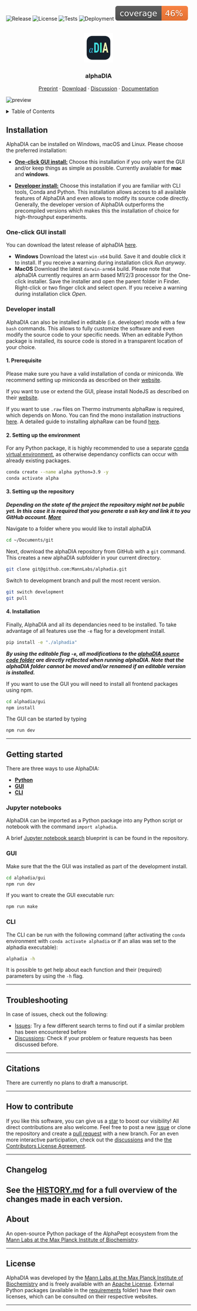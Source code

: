 ![Release](https://img.shields.io/badge/release-v1.5.5-brightgreen)
![License](https://img.shields.io/badge/License-Apache-brightgreen)
![Tests](https://github.com/MannLabs/alphadia/workflows/Default%20installation%20and%20tests/badge.svg)
![Deployment](https://github.com/MannLabs/alphadia/workflows/Publish%20on%20PyPi%20and%20release%20on%20GitHub/badge.svg)
![Coverage](https://github.com/MannLabs/alphadia/blob/main/coverage.svg)

<!-- PROJECT LOGO -->
<br />
<div align="center">
  <a href="https://github.com/othneildrew/Best-README-Template">
    <img src="release/logos/alphadia.png" alt="Logo" width="80" height="80">
  </a>

  <h3 align="center">alphaDIA</h3>

  <p align="center">
    <a href="https://github.com/MannLabs/alphadia">Preprint</a>
    ·
    <a href="https://github.com/Mannlabs/alphadia/releases/latest">Download</a>
    ·
    <a href="https://github.com/MannLabs/alphadia/discussions">Discussion</a>
    ·
    <a href="https://github.com/MannLabs/alphadia">Documentation</a>
  </p>
</div>


![preview](assets/preview.gif)

<!-- TABLE OF CONTENTS -->
<details>
  <summary>Table of Contents</summary>
  <ol>
    <li>
      <a href="#installation">Installation</a>
      <ul>
        <li><a href="#one-click-gui">One-click GUI</a></li>
        <li><a href="#developer">Developer install</a></li>
      </ul>
    </li>
    <li>
      <a href="#getting-started">Getting started</a>
      <ul>
        <li><a href="#test-data">Test data</a></li>
        <li><a href="gui">Using the GUI</a></li>
        <li><a href="cli">Using the Command Line</a></li>
        <li><a href="cli">Using Jupyter Notebooks</a></li>
      </ul>
    </li>
  </ol>
</details>


## Installation

AlphaDIA can be installed on Windows, macOS and Linux. Please choose the preferred installation:

* [**One-click GUI install:**](#one-click-gui) Choose this installation if you only want the GUI and/or keep things as simple as possible. Currently available for **mac** and **windows**.

* [**Developer install:**](#developer) Choose this installation if you are familiar with CLI tools, Conda and Python. This installation allows access to all available features of AlphaDIA and even allows to modify its source code directly. Generally, the developer version of AlphaDIA outperforms the precompiled versions which makes this the installation of choice for high-throughput experiments.

### One-click GUI install

You can download the latest release of alphaDIA [here](https://github.com/Mannlabs/alphadia/releases/latest).

* **Windows** Download the latest `win-x64` build. Save it and double click it to install. If you receive a warning during installation click *Run anyway*.
* **MacOS** Download the latest `darwin-arm64` build. Please note that alphaDIA currently requires an arm based M1/2/3 processor for the One-click installer. Save the installer and open the parent folder in Finder. Right-click or two finger click and select *open*. If you receive a warning during installation click *Open*.

### Developer install

AlphaDIA can also be installed in editable (i.e. developer) mode with a few `bash` commands. This allows to fully customize the software and even modify the source code to your specific needs. When an editable Python package is installed, its source code is stored in a transparent location of your choice.

#### 1. Prerequisite
Please make sure you have a valid installation of conda or miniconda. We recommend setting up miniconda as described on their [website](https://docs.conda.io/projects/miniconda/en/latest/).

If you want to use or extend the GUI, please install NodeJS as described on their  [website](https://nodejs.org/en/download).

If you want to use `.raw` files on Thermo instruments alphaRaw is required, which depends on Mono. You can find the mono installation instructions [here](https://www.mono-project.com/download/stable/#download-lin). A detailed guide to installing alphaRaw can be found [here](https://github.com/MannLabs/alpharaw#installation).

#### 2. Setting up the environment

For any Python package, it is highly recommended to use a separate [conda virtual environment](https://docs.conda.io/en/latest/), as otherwise dependancy conflicts can occur with already existing packages. 

```bash
conda create --name alpha python=3.9 -y
conda activate alpha
```

#### 3. Setting up the repository
***Depending on the state of the project the repository might not be public yet. In this case it is required that you generate a ssh key and link it to you GitHub account. [More](https://docs.github.com/en/authentication/connecting-to-github-with-ssh/adding-a-new-ssh-key-to-your-github-account)*** 

Navigate to a folder where you would like to install alphaDIA
```bash
cd ~/Documents/git
```

Next, download the alphaDIA repository from GitHub with a `git` command. This creates a new alphaDIA subfolder in your current directory.

```bash
git clone git@github.com:MannLabs/alphadia.git
```

Switch to development branch and pull the most recent version.
```bash
git switch development
git pull
```

#### 4. Installation

Finally, AlphaDIA and all its dependancies need to be installed. To take advantage of all features use the `-e` flag for a development install.

```bash
pip install -e "./alphadia"
```

***By using the editable flag `-e`, all modifications to the [alphaDIA source code folder](alphadia ) are directly reflected when running alphaDIA. Note that the alphaDIA folder cannot be moved and/or renamed if an editable version is installed.***

If you want to use the GUI you will need to install all frontend packages using npm.

```bash
cd alphadia/gui
npm install
```

The GUI can be started by typing
```bash
npm run dev
```

---
## Getting started

There are three ways to use AlphaDIA:

* [**Python**](#jupyter-notebooks)
* [**GUI**](#gui)
* [**CLI**](#cli)

### Jupyter notebooks

AlphaDIA can be imported as a Python package into any Python script or notebook with the command `import alphadia`.

A brief [Jupyter notebook search](nbs/search/library_search.ipynb) blueprint is can be found in the repository.

### GUI

Make sure that the the GUI was installed as part of the development install.

```bash
cd alphadia/gui
npm run dev
```

If you want to create the GUI executable run:
```bash
npm run make
```

### CLI

The CLI can be run with the following command (after activating the `conda` environment with `conda activate alphadia` or if an alias was set to the alphadia executable):

```bash
alphadia -h
```

It is possible to get help about each function and their (required) parameters by using the `-h` flag.

---
## Troubleshooting

In case of issues, check out the following:

* [Issues](https://github.com/MannLabs/alphadia/issues): Try a few different search terms to find out if a similar problem has been encountered before
* [Discussions](https://github.com/MannLabs/alphadia/discussions): Check if your problem or feature requests has been discussed before.

---
## Citations

There are currently no plans to draft a manuscript.

---
## How to contribute

If you like this software, you can give us a [star](https://github.com/MannLabs/alphadia/stargazers) to boost our visibility! All direct contributions are also welcome. Feel free to post a new [issue](https://github.com/MannLabs/alphadia/issues) or clone the repository and create a [pull request](https://github.com/MannLabs/alphadia/pulls) with a new branch. For an even more interactive participation, check out the [discussions](https://github.com/MannLabs/alphadia/discussions) and the [the Contributors License Agreement](misc/CLA.md).

---
## Changelog

See the [HISTORY.md](HISTORY.md) for a full overview of the changes made in each version.
---
## About

An open-source Python package of the AlphaPept ecosystem from the [Mann Labs at the Max Planck Institute of Biochemistry](https://www.biochem.mpg.de/mann).

---
## License

AlphaDIA was developed by the [Mann Labs at the Max Planck Institute of Biochemistry](https://www.biochem.mpg.de/mann) and is freely available with an [Apache License](LICENSE.txt). External Python packages (available in the [requirements](requirements) folder) have their own licenses, which can be consulted on their respective websites.

---
